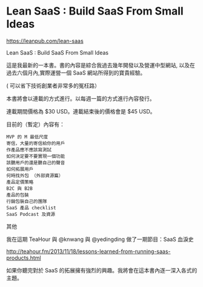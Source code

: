 # Lean SaaS : Build SaaS From Small Ideas

https://leanpub.com/lean-saas

Lean SaaS : Build SaaS From Small Ideas

這是我最新的一本書。書的內容是綜合我過去幾年開發以及營運中型網站, 以及在過去六個月內,實際運營一個 SaaS 網站所得到的寶貴經驗。

( 可以省下技術創業者非常多的冤枉路）

本書將會以連載的方式進行。以每週一篇的方式進行內容發行。

連載期間價格為 $30 USD。連載結束後的價格會是 $45 USD。

目前的（暫定）內容有：

    MVP 的 M 最低尺度
    寄信，大量的寄信給你的用戶
    作產品應不應該寫測試
    如何決定要不要實現一個功能
    該聽用戶的還是聽自己的聲音
    如何拓展用戶
    何時找外包 （外部資源篇）
    產品定價策略
    B2C 與 B2B
    產品的包裝
    行銷包裝自己的團隊
    SaaS 產品 checklist
    SaaS Podcast 及資源

其他

我在這期 TeaHour 與 @knwang 與 @yedingding 做了一期節目：SaaS 血淚史

http://teahour.fm/2013/11/18/lessons-learned-from-running-saas-products.html

如果你聽完對於 SaaS 的拓展擁有強烈的興趣。我將會在這本書內逐一深入各式的主題。
